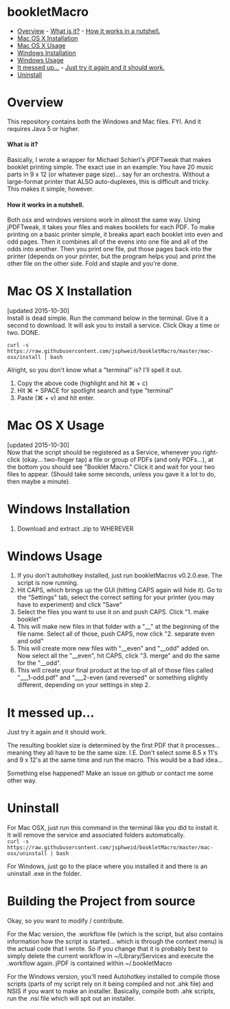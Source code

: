 # bookletMacro
- [Overview](#overview)
      - [What is it?](#what-is-it)
      - [How it works in a nutshell.](#how-it-works-in-a-nutshell)
- [Mac OS X Installation](#mac-os-x-installation)
- [Mac OS X Usage](#mac-os-x-usage)
- [Windows Installation](#windows-installation)
- [Windows Usage](#windows-usage)
- [It messed up...](#it-messed-up)
      - [Just try it again and it should work.](#just-try-it-again-and-it-should-work)
- [Uninstall](#uninstall)


# Overview
This repository contains both the Windows and Mac files. FYI. And it requires Java 5 or higher. 

#### What is it?
Basically, I wrote a wrapper for Michael Schierl's jPDFTweak that makes booklet printing simple. The exact use in an example: You have 20 music parts in 9 x 12 (or whatever page size)... say for an orchestra. Without a large-format printer that ALSO auto-duplexes, this is difficult and tricky. This makes it simple, however. 

#### How it works in a nutshell.
Both osx and windows versions work in almost the same way. Using jPDFTweak, it takes your files and makes booklets for each PDF. To make printing on a basic printer simple, it breaks apart each booklet into even and odd pages. Then it combines all of the evens into one file and all of the odds into another. Then you print one file, put those pages back into the printer (depends on your printer, but the program helps you) and print the other file on the other side. Fold and staple and you're done.

# Mac OS X Installation
####
[updated 2015-10-30]  
Install is dead simple. Run the command below in the terminal. Give it a second to download. It will ask you to install a service. Click Okay a time or two. DONE.

`curl -s https://raw.githubusercontent.com/jsphweid/bookletMacro/master/mac-osx/install | bash`

Alright, so you don't know what a "terminal" is? I'll spell it out.  
1. Copy the above code (highlight and hit ⌘ + c)  
2. Hit ⌘ + SPACE for spotlight search and type "terminal"  
3. Paste (⌘ + v) and hit enter.

# Mac OS X Usage
####
[updated 2015-10-30]  
Now that the script should be registered as a Service, whenever you right-click (okay... two-finger tap) a file or group of PDFs (and only PDFs...), at the bottom you should see "Booklet Macro." Click it and wait for your two files to appear. (Should take some seconds, unless you gave it a lot to do, then maybe a minute).

# Windows Installation
####
1. Download and extract .zip to WHEREVER

# Windows Usage
####
1. If you don't autohotkey installed, just run bookletMacros v0.2.0.exe. The script is now running.
2. Hit CAPS, which brings up the GUI (hitting CAPS again will hide it). Go to the "Settings" tab, select the correct setting for your printer (you may have to experiment) and click "Save"
3. Select the files you want to use it on and push CAPS. Click "1. make booklet"
4. This will make new files in that folder with a "__" at the beginning of the file name. Select all of those, push CAPS, now click "2. separate even and odd"
5. This will create more new files with "__even" and "__odd" added on. Now select all the "__even", hit CAPS, click "3. merge" and do the same for the "__odd".
6. This will create your final product at the top of all of those files called "___1-odd.pdf" and "___2-even (and reversed" or something slightly different, depending on your settings in step 2.


# It messed up...
#### 
Just try it again and it should work.

The resulting booklet size is determined by the first PDF that it processes... meaning they all have to be the same size. I.E. Don't select some 8.5 x 11's and 9 x 12's at the same time and run the macro. This would be a bad idea...

Something else happened? Make an issue on github or contact me some other way.

# Uninstall
#### 

For Mac OSX, just run this command in the terminal like you did to install it. It will remove the service and associated folders automatically.  
`curl -s https://raw.githubusercontent.com/jsphweid/bookletMacro/master/mac-osx/uninstall | bash`

For Windows, just go to the place where you installed it and there is an uninstall .exe in the folder.

# Building the Project from source
####
Okay, so you want to modify / contribute.

For the Mac version, the .workflow file (which is the script, but also contains information how the script is started... which is through the context menu) is the actual code that I wrote. So if you change that it is probably best to simply delete the current workflow in ~/Library/Services and execute the .workflow again. jPDF is contained within ~/.bookletMacro

For the Windows version, you'll need Autohotkey installed to compile those scripts (parts of my script rely on it being compiled and not .ahk file) and NSIS if you want to make an installer. Basically, compile both .ahk scripts, run the .nsi file which will spit out an installer.
